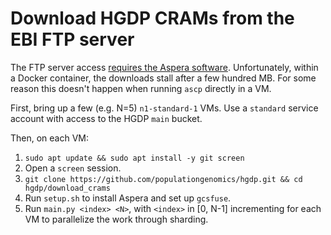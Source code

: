 # Download HGDP CRAMs from the EBI FTP server

The FTP server access [requires the Aspera software](https://www.internationalgenome.org/category/ftp/). Unfortunately, within a Docker container, the downloads stall after a few hundred MB. For some reason this doesn't happen when running `ascp` directly in a VM.

First, bring up a few (e.g. N=5) `n1-standard-1` VMs. Use a `standard` service account with access to the HGDP `main` bucket.

Then, on each VM:

1. `sudo apt update && sudo apt install -y git screen`
1. Open a `screen` session.
1. `git clone https://github.com/populationgenomics/hgdp.git && cd hgdp/download_crams`
1. Run `setup.sh` to install Aspera and set up `gcsfuse`.
1. Run `main.py <index> <N>`, with `<index>` in [0, N-1] incrementing for each VM to parallelize the work through sharding.

